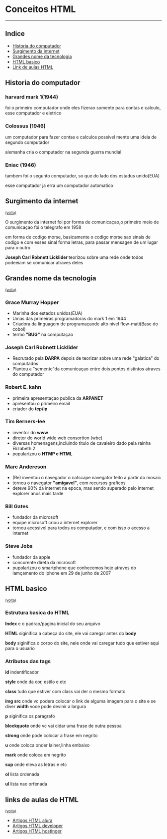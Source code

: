 <DOCTYPE html>
<html lang="pt-br">
<head>
  <meta charset="UTF-8">
  <meta http-equiv="X-UA-Compatible" content="IE=Edge">
  <meta name="viewport" content="width=device-width, initial-scale=1">

  <title>Historia-HTML</title>
  

</head>

<body>
  <h1>Conceitos HTML</h1>
  <hr />
  <h2 id="inicio">Indice</h2>
  <ul>
    <li><a href="#Historia">Historia do computador</a></li>
    <li><a href="#surgimento">Surgimento da internet</a></li>
      <li><a href="#tecnologia">Grandes nome da tecnologia</a></li>
    <li><a href="#HTML">HTML basico</a></li>
    <li><a href="#link">Link de aulas HTML </a></li>
  </ul>
  <h2 id="Historia">Historia do computador</h2>
  <h3>harvard mark 1(1944)</h3>
  <p>foi o primeiro computador onde eles fizerao somente para contas e calculo, esse computador e eletrico</p>
  <h3>Colossus (1946)</h3>
  <p>um computador para fazer contas e calculos possivel mente uma ideia de segundo computador</p>
  <p>alemanha cria o computador na segunda guerra mundial</p>
  <h3>Eniac (1946)</h3>
  <p>tambem foi o segunto computador, so que do lado dos estadus unido(EUA)  </p>
  <p>esse computador ja erra um computador automatico</p>
  
  <h2 id="surgimento">Surgimento da internet</h2>
  <small><a href="#inicio">(volta)</a></small>
  <p>O surgimento da internet foi por forma de comunicaçao,o primeiro meio de comunicaçao foi o telegrafo em 1958</p>
  <p>em forma de codigo morse, basicamente o codigo morse sao sinais de codigo e com esses sinal forma letras, para passar mensagen de um lugar para o outro</p>
  <p><strong>Joseph Carl Robnett Licklider </strong>teorizou sobre uma rede onde todos podeeiam se comunicar atraves deles</p>
  
  <h2 id="tecnologia">Grandes nome da tecnologia</h2>
  <small><a href="#inicio">(volta)</a></small>
  <h3>Grace Murray Hopper</h3>
  <p>
  <ul>
    
  <li>Marinha dos estados unidos(EUA)</li>
    <li>Umas das primeiras programadoras do mark 1 em 1944</li>
    <li>Criadora da linguagem de programaçaode alto nivel flow-mati(Base do cobol)</li>
    <li>termo <strong>"BUG"</strong> na computaçao</li>
  </ul>
  </p>
  <h3>Joseph Carl Robnett Licklider</h3>
  <p>
    <ul>
      <li>Recrutado pela <strong>DARPA</strong> depois de teorizar sobre uma rede "galatica" do computados</li>
      <li>Plantou a "semente"da comunicaçao entre dois pontos distintos atraves do computador</li>
    </ul>
  </p>
  
  <h3>Robert E. kahn</h3>
  <p>
    <ul>
      <li>primeira apresentaçao publica da <strong>ARPANET</strong></li>
      <li>apresentou o primeiro email</li>
      <li>criador do <strong>tcp/ip</strong></li>
    </ul>
  </p>
  
  <h3>Tim Berners-lee</h3>
  <p>
    <ul>
      <li>inventor do <strong>www</strong></li>
      <li>diretor do world wide web consortion (wbc)</li>
      <li>diversas homenagens,incluindo titulo de cavaleiro dado pela rainha Elizabeth 2</li>
      <li>popularizou o <strong>HTMP e HTML</strong></li>
    </ul>
  </p>
  
  <h3>Marc Andereson</h3>
  <p>
    <ul>
      <li>(Re) inventou o navegador o natscape navegator feito a partir do mosaic</li>
      <li>tornou o navegator <strong>"amigavel"</strong>, com recursos graficos</li>
      <li>deteve 90% da internet na epoca, mas sendo superado pelo internet explorer anos mais tarde</li>
    </ul>
  </p>
  
  <h3>Bill Gates</h3>
  <p>
    <ul>
      <li>fundador da microsoft</li>
      <li>equipe microsoft criou a internet explorer </li>
      <li>tornou acessivel para todos os computador, e com isso o acesso a internet</li>
    </ul>
  </p>
  
  <h3>Steve Jobs</h3>
  <p>
    <ul>
      <li>fundador da apple </li>
      <li>concorente direta da microsoft</li>
      <li>pupolarizou o smartphone que conhecemos hoje atraves do lamçamento do iphone em 29 de junho de 2007 </li>
    </ul>
  </p>
  
  <h2 id="HTML">HTML basico</h2>
  <small><a href="#inicio">(volta)</a></small>
  <h3>Estrutura basica do HTML</h3>
  <p><strong>Index</strong> e o padrao/pagina inicial do seu arquivo </p>
  <p><strong>HTML</strong> siginifica a cabeça do site, ele vai caregar antes do <strong>body</strong></p>
  <p><strong>body</strong> siginifica o corpo do site, nele onde vai caregar tudo que estiver aqui para o usuario</p>
  <h3>Atributos das tags</h3>
  <p><strong>id</strong> indentificador</p>
  <p><strong>style</strong> onde da cor, estilo e etc</p>
  <p><strong>class</strong> tudo que estiver com class vai der o mesmo formato </p>
  <p><strong>img src</strong> onde vc podera colocar o link de alguma imagem para o site e se diver <strong>width</strong> voce pode devinir a largura </p>
  <p><strong>p</strong> siginifica os paragrafo</p>
  <p><strong>blockquote</strong> onde vc vai cidar uma frase de outra pessoa </p>
  <p><strong>strong</strong> onde pode colocar a frase em negrito</p>
  <p><strong>u</strong> onde coloca onder lainer,linha embaixo</p>
  <p><strong>mark</strong> onde coloca em negrito</p>
  <p><strong>sup</strong> onde eleva as letras e etc</p>
  <p><strong>ol</strong> lista ordenada </p>
  <p><strong>ul</strong> lista nao orfenada</p>
  
  <h2 id="link">links de aulas de HTML</h2>
  <small><a href="#inicio">(volta)</a></small>
  <ul>
<li><a href="https://www.alura.com.br/artigos/o-que-e-html-suas-tags-parte-1-estrutura-basica?gclid=Cj0KCQjwyLGjBhDKARIsAFRNgW8mwIOPqK5ejiNw1yc_oKJjqlxVv0VjzYSr-uKYe4Aji-CFrAEY2KYaAvzGEALw_wcB"target="_blank">Artigos HTML alura</a></li>
<li><a href="https://developer.mozilla.org/pt-BR/docs/Learn/Getting_started_with_the_web/HTML_basics"target="_blank">Artigos HTML developer</a></li>
<li><a href="https://www.hostinger.com.br/tutoriais/o-que-e-html-conceitos-basicos">Artigos HTML hostinger</a></li>
</ul>
</body>
</html>
